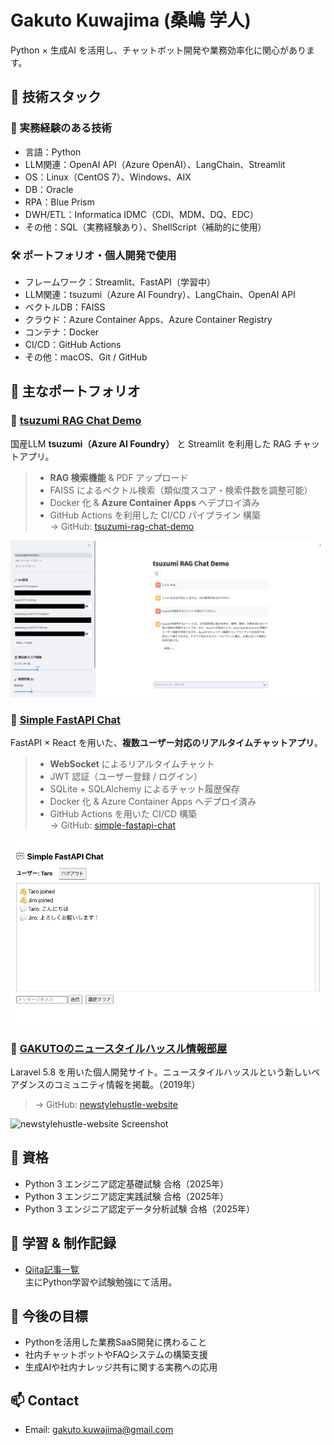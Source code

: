 # Gakuto Kuwajima (桑嶋 学人)

Python × 生成AI を活用し、チャットボット開発や業務効率化に関心があります。

## 🔧 技術スタック
### 💼 実務経験のある技術
- 言語：Python
- LLM関連：OpenAI API（Azure OpenAI）、LangChain、Streamlit
- OS：Linux（CentOS 7）、Windows、AIX
- DB：Oracle
- RPA：Blue Prism
- DWH/ETL：Informatica IDMC（CDI、MDM、DQ、EDC）
- その他：SQL（実務経験あり）、ShellScript（補助的に使用）

### 🛠 ポートフォリオ・個人開発で使用
- フレームワーク：Streamlit、FastAPI（学習中）
- LLM関連：tsuzumi（Azure AI Foundry）、LangChain、OpenAI API
- ベクトルDB：FAISS
- クラウド：Azure Container Apps、Azure Container Registry
- コンテナ：Docker
- CI/CD：GitHub Actions
- その他：macOS、Git / GitHub

## 📌 主なポートフォリオ
### 🔗 [tsuzumi RAG Chat Demo](https://github.com/gaku-devlog/tsuzumi-rag-chat-demo)
国産LLM **tsuzumi（Azure AI Foundry）** と Streamlit を利用した RAG チャットアプリ。  
> - **RAG 検索機能** & PDF アップロード
> - FAISS によるベクトル検索（類似度スコア・検索件数を調整可能）  
> - Docker 化 & **Azure Container Apps** へデプロイ済み  
> - GitHub Actions を利用した CI/CD パイプライン 構築  
> → GitHub: [tsuzumi-rag-chat-demo](https://github.com/gaku-devlog/tsuzumi-rag-chat-demo)

![tsuzumi RAG Chat Demo Screenshot](https://raw.githubusercontent.com/gaku-devlog/tsuzumi-rag-chat-demo/main/images/chat_demo.png)

### 🔗 [Simple FastAPI Chat](https://github.com/gaku-devlog/simple-fastapi-chat)
FastAPI × React を用いた、**複数ユーザー対応のリアルタイムチャットアプリ**。  
> - **WebSocket** によるリアルタイムチャット  
> - JWT 認証（ユーザー登録 / ログイン）  
> - SQLite + SQLAlchemy によるチャット履歴保存  
> - Docker 化 & Azure Container Apps へデプロイ済み  
> - GitHub Actions を用いた CI/CD 構築  
> → GitHub: [simple-fastapi-chat](https://github.com/gaku-devlog/simple-fastapi-chat)

![Simple FastAPI Chat Screenshot](https://raw.githubusercontent.com/gaku-devlog/simple-fastapi-chat/main/images/chat_demo.png)

### 🔗 [GAKUTOのニュースタイルハッスル情報部屋](https://gakuto-newstylehustle.com)
Laravel 5.8 を用いた個人開発サイト。ニュースタイルハッスルという新しいペアダンスのコミュニティ情報を掲載。（2019年）
> → GitHub: [newstylehustle-website](https://github.com/gaku-devlog/newstylehustle-website)

![newstylehustle-website Screenshot](https://raw.githubusercontent.com/gaku-devlog/newstylehustle-website/main/docs/images/top.jpg)

## 📜 資格
- Python 3 エンジニア認定基礎試験 合格（2025年）
- Python 3 エンジニア認定実践試験 合格（2025年）
- Python 3 エンジニア認定データ分析試験 合格（2025年）


## 📘 学習 & 制作記録
- [Qiita記事一覧](https://qiita.com/gaku-devlog)  
  主にPython学習や試験勉強にて活用。

## 🎯 今後の目標
- Pythonを活用した業務SaaS開発に携わること
- 社内チャットボットやFAQシステムの構築支援
- 生成AIや社内ナレッジ共有に関する実務への応用

## 📫 Contact
- Email: gakuto.kuwajima@gmail.com
